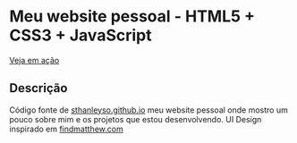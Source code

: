 # Meu website pessoal - HTML5 + CSS3 + JavaScript

[Veja em ação](https://sthanleyso.github.io/)

## Descrição

Código fonte de [sthanleyso.github.io](https://sthanleyso.github.io/) meu website pessoal onde mostro um pouco sobre mim e os projetos que estou desenvolvendo. UI Design inspirado em [findmatthew.com](http://findmatthew.com/)
